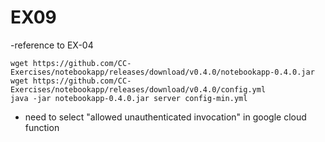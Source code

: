 # EX09

-reference to EX-04

```
wget https://github.com/CC-Exercises/notebookapp/releases/download/v0.4.0/notebookapp-0.4.0.jar 
wget https://github.com/CC-Exercises/notebookapp/releases/download/v0.4.0/config.yml
java -jar notebookapp-0.4.0.jar server config-min.yml
```

- need to select "allowed unauthenticated invocation" in google cloud function